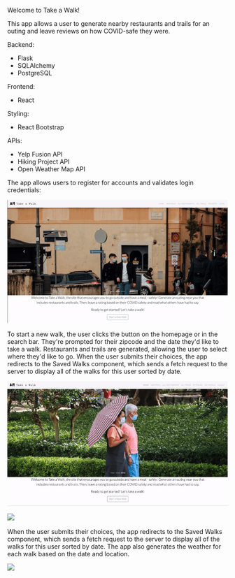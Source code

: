 Welcome to Take a Walk! 

This app allows a user to generate nearby restaurants and trails for an outing and leave reviews on how COVID-safe they were. 

Backend:
- Flask
- SQLAlchemy 
- PostgreSQL 

Frontend:
- React 

Styling:
- React Bootstrap 

APIs:
- Yelp Fusion API 
- Hiking Project API 
- Open Weather Map API

The app allows users to register for accounts and validates login credentials: 

![](registerlogin.gif)

To start a new walk, the user clicks the button on the homepage or in the search bar. They're prompted for their zipcode and the date they'd like to take a walk. 
Restaurants and trails are generated, allowing the user to select where they'd like to go. When the user submits their choices, the app redirects to the Saved Walks component, which sends a fetch request to the server to display all of the walks for this user sorted by date. 

![](newwalk.gif)

![](choosecomponents.gif)

When the user submits their choices, the app redirects to the Saved Walks component, which sends a fetch request to the server to display all of the walks for this user sorted by date. The app also generates the weather for each walk based on the date and location. 

![](savedwalksweather.gif)
